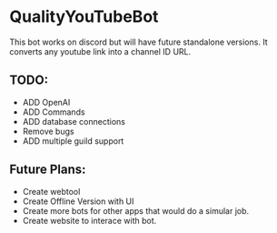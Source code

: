 # QualityYouTubeBot

This bot works on discord but will have future standalone versions. It converts any youtube link into a channel ID URL.

## TODO:

* ADD OpenAI
* ADD Commands
* ADD database connections
* Remove bugs
* ADD multiple guild support

## Future Plans:

* Create webtool
* Create Offline Version with UI
* Create more bots for other apps that would do a simular job.
* Create website to interace with bot.

